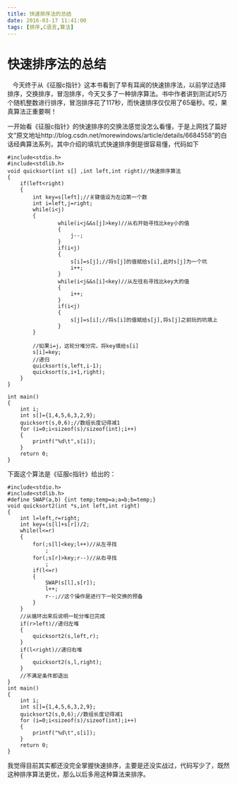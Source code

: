 ```yaml
---
title: 快速排序法的总结
date: 2016-03-17 11:41:00
tags: [排序,C语言,算法]
---
```


# 快速排序法的总结

   今天终于从《征服c指针》这本书看到了早有耳闻的快速排序法，以前学过选择排序，交换排序，冒泡排序，今天又多了一种排序算法。书中作者讲到测试对5万个随机整数进行排序，冒泡排序花了117秒，而快速排序仅仅用了65毫秒。哎，果真算法正重要啊！

<!-- more -->

一开始看《征服c指针》的快速排序的交换法感觉没怎么看懂，于是上网找了篇好文“原文地址http://blog.csdn.net/morewindows/article/details/6684558”的白话经典算法系列，其中介绍的填坑式快速排序倒是很容易懂，代码如下

```
#include<stdio.h>
#include<stdlib.h>
void quicksort(int s[] ,int left,int right)//快速排序算法
{
    if(left<right)
    {
        int key=s[left];//关键值设为左边第一个数
        int i=left,j=right;
        while(i<j)
        {
                while(i<j&&s[j]>key)//从右开始寻找比key小的值
                {
                    j--;
                }
                if(i<j)
                {
                    s[i]=s[j];//将s[j]的值赋给s[i],此时s[j]为一个坑
                    i++;
                }
                while(i<j&&s[i]<key)//从左往右寻找比key大的值
                {
                    i++;
                }
                if(i<j)
                {
                    s[j]=s[i];//将s[i]的值赋给s[j],将s[j]之前玩的坑填上
                }
		}

        //如果i=j，这轮分堆分完，将key填给s[i]
        s[i]=key;
        //递归
        quicksort(s,left,i-1);
        quicksort(s,i+1,right);
    }
}

int main()
{
	int i;
    int s[]={1,4,5,6,3,2,9};
    quicksort(s,0,6);//数组长度记得减1
    for (i=0;i<sizeof(s)/sizeof(int);i++)
    {
    	printf("%d\t",s[i]);
	}
    return 0;
}

```

下面这个算法是《征服c指针》给出的：

```
#include<stdio.h>
#include<stdlib.h>
#define SWAP(a,b) {int temp;temp=a;a=b;b=temp;}
void quicksort2(int *s,int left,int right)
{
    int l=left,r=right;
    int key=(s[l]+s[r])/2;
    while(l<=r)
    {
        for(;s[l]<key;l++)//从左寻找
            ;
        for(;s[r]>key;r--)//从右寻找
            ;
        if(l<=r)
        {
            SWAP(s[l],s[r]);
            l++;
            r--;//这个操作是进行下一轮交换的预备
        }
    }
    //从循环出来后说明一轮分堆已完成
    if(r>left)//递归左堆
    {
        quicksort2(s,left,r);
    }
    if(l<right)//递归右堆
    {
        quicksort2(s,l,right);
    }
    //不满足条件即退出
}
int main()
{
	int i;
    int s[]={1,4,5,6,3,2,9};
    quicksort2(s,0,6);//数组长度记得减1
    for (i=0;i<sizeof(s)/sizeof(int);i++)
    {
    	printf("%d\t",s[i]);
	}
    return 0;
}

```

我觉得目前其实都还没完全掌握快速排序，主要是还没实战过，代码写少了，既然这种排序算法更优，那么以后多用这种算法来排序。